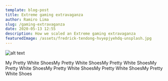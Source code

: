 ```yaml
---
template: blog-post
title: Extreme gaming extravaganza
author: Ramiro Lima
slug: /gaming-extravaganza
date: 2020-05-13 12:55
description: How we scaled an Extreme gaming extravaganza
featuredImage: /assets/fredrick-tendong-hvyepjyehdq-unsplash.jpg
---
```

![alt text](/assets/camera-photography-design-studio-editing-concept_53876-92027.jpg "title")



My Pretty White ShoesMy Pretty White ShoesMy Pretty White ShoesMy Pretty White ShoesMy Pretty White ShoesMy Pretty White ShoesMy Pretty White Shoes